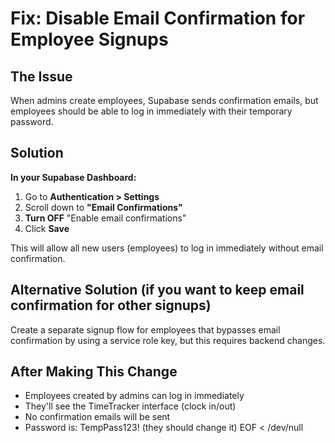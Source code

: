 # Fix: Disable Email Confirmation for Employee Signups

## The Issue
When admins create employees, Supabase sends confirmation emails, but employees should be able to log in immediately with their temporary password.

## Solution
**In your Supabase Dashboard:**

1. Go to **Authentication > Settings**
2. Scroll down to **"Email Confirmations"**
3. **Turn OFF** "Enable email confirmations" 
4. Click **Save**

This will allow all new users (employees) to log in immediately without email confirmation.

## Alternative Solution (if you want to keep email confirmation for other signups)
Create a separate signup flow for employees that bypasses email confirmation by using a service role key, but this requires backend changes.

## After Making This Change
- Employees created by admins can log in immediately
- They'll see the TimeTracker interface (clock in/out) 
- No confirmation emails will be sent
- Password is: TempPass123\! (they should change it)
EOF < /dev/null